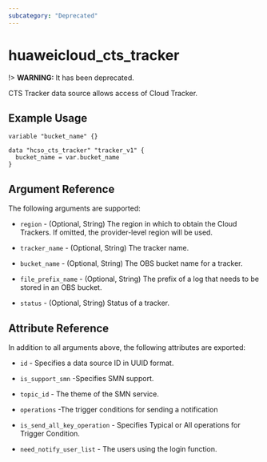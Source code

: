 ```yaml
---
subcategory: "Deprecated"
---
```


# huaweicloud\_cts\_tracker

!> **WARNING:** It has been deprecated.

CTS Tracker data source allows access of Cloud Tracker.

## Example Usage

```hcl
variable "bucket_name" {}

data "hcso_cts_tracker" "tracker_v1" {
  bucket_name = var.bucket_name
}
```

## Argument Reference

The following arguments are supported:

* `region` - (Optional, String) The region in which to obtain the Cloud Trackers. If omitted, the provider-level region
  will be used.

* `tracker_name` - (Optional, String) The tracker name.

* `bucket_name` - (Optional, String) The OBS bucket name for a tracker.

* `file_prefix_name` - (Optional, String) The prefix of a log that needs to be stored in an OBS bucket.

* `status` - (Optional, String) Status of a tracker.

## Attribute Reference

In addition to all arguments above, the following attributes are exported:

* `id` - Specifies a data source ID in UUID format.

* `is_support_smn` -Specifies SMN support.

* `topic_id` - The theme of the SMN service.

* `operations` -The trigger conditions for sending a notification

* `is_send_all_key_operation` - Specifies Typical or All operations for Trigger Condition.

* `need_notify_user_list` - The users using the login function.
